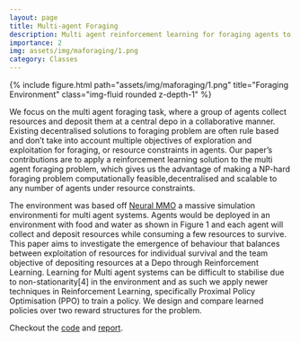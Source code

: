 ```yaml
---
layout: page
title: Multi-agent Foraging
description: Multi agent reinforcement learning for foraging agents to accumulate and store resources from the environment
importance: 2
img: assets/img/maforaging/1.png
category: Classes
---
```



<div class="row">
    <div class="col-sm mt-3 mt-md-0">
        {% include figure.html path="assets/img/maforaging/1.png" title="Foraging Environment" class="img-fluid rounded z-depth-1" %}
    </div>
</div>



We focus on the multi agent foraging task, where a group of agents collect resources and deposit them at a central depo in a collaborative manner.
Existing decentralised solutions to foraging problem are often rule based and don’t take into account multiple objectives of exploration and
exploitation for foraging, or resource constraints in agents. Our paper’s contributions are to apply a reinforcement learning solution to the
multi agent foraging problem, which gives us the advantage of making a NP-hard foraging problem computationally feasible,decentralised and scalable to any number of agents under resource constraints.


The environment was based off [Neural MMO](https://neuralmmo.github.io/build/html/rst/landing.html) a massive simulation environmenti for multi agent systems.
Agents would be deployed in an environment with food and water as shown in Figure 1 and each agent will collect and deposit resources while
consuming a few resources to survive. This paper aims to investigate the emergence of behaviour that balances between exploitation of resources
for individual survival and the team objective of depositing resources at a Depo through Reinforcement Learning. Learning for Multi agent systems
can be difficult to stabilise due to non-stationarity[4] in the environment and as such we apply newer techniques in Reinforcement Learning,
specifically Proximal Policy Optimisation (PPO) to train a policy. We design and compare learned policies over two reward structures for the problem.

Checkout the [code](https://github.com/harshg99/multi_agent_foraging) and [report](/hgmain/assets/pdf/ESE650.pdf).
